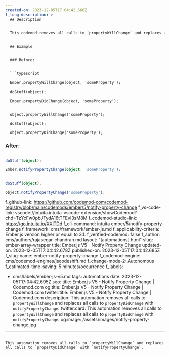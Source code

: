 ```yaml
---
created-on: 2023-12-05T17:04:42.668Z
f_long-description: >-
  ## Description


  This codemod removes all calls to `propertyWillChange` and replaces all calls to `propertyDidChange` with `notifyPropertyChange`.


  ## Example


  ### Before:


  ```typescript

  Ember.propertyWillChange(object, 'someProperty');

  doStuff(object);

  Ember.propertyDidChange(object, 'someProperty');


  object.propertyWillChange('someProperty');

  doStuff(object);

  object.propertyDidChange('someProperty');

  ```


  ### After:


  ```typescript

  doStuff(object);

  Ember.notifyPropertyChange(object, 'someProperty');


  doStuff(object);

  object.notifyPropertyChange('someProperty');

  ```
f_github-link: https://github.com/codemod-com/codemod-registry/blob/main/codemods/ember/5/notify-property-change
f_vs-code-link: vscode://intuita.intuita-vscode-extension/showCodemod?chd=TzYcFw0pbJTydA16tTFEvI3sM8M
f_codemod-studio-link: https://go.intuita.io/XXlTDd
f_cli-command: intuita ember/5/notify-property-change
f_framework: cms/framework/ember-js.md
f_applicability-criteria: Ember.js version higher or equal to 3.1.
f_verified-codemod: false
f_author: cms/authors/rajasegar-chandran.md
layout: "[automations].html"
slug: ember-array-wrapper
title: Ember.js V5 - Notify Property Change
updated-on: 2023-12-05T17:04:42.678Z
published-on: 2023-12-05T17:04:42.685Z
f_slug-name: ember-notify-property-change
f_codemod-engine: cms/codemod-engines/jscodeshift.md
f_change-mode-2: Autonomous
f_estimated-time-saving: 5 minutes/occurrence
f_labels:
  - cms/labels/ember-js-v5.md
tags: automations
date: 2023-12-05T17:04:42.695Z
seo:
  title: Ember.js V5 - Notify Property Change | Codemod.com
  og:title: Ember.js V5 - Notify Property Change | Codemod.com
  twitter:title: Ember.js V5 - Notify Property Change | Codemod.com
  description: This automation removes all calls to `propertyWillChange` and
    replaces all calls to `propertyDidChange` with `notifyPropertyChange`.
  twitter:card: This automation removes all calls to `propertyWillChange` and
    replaces all calls to `propertyDidChange` with `notifyPropertyChange`.
  og:image: /assets/images/notify-property-change.jpg
---
```

This automation removes all calls to `propertyWillChange` and replaces all calls to `propertyDidChange` with `notifyPropertyChange`.